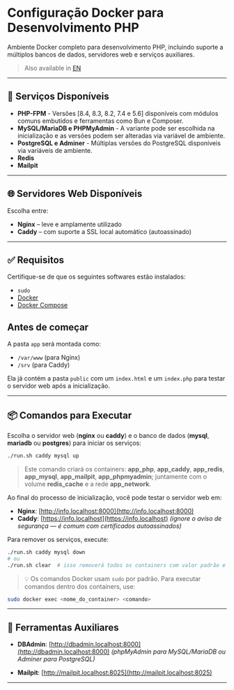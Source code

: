 # Configuração Docker para Desenvolvimento PHP

Ambiente Docker completo para desenvolvimento PHP, incluindo suporte a múltiplos bancos de dados, servidores web e serviços auxiliares.

> Also available in [EN](./README.md)

---

## 🔧 Serviços Disponíveis

- **PHP-FPM** - Versões [8.4, 8.3, 8.2, 7.4 e 5.6] disponíveis com módulos comuns embutidos e ferramentas como Bun e Composer.
- **MySQL/MariaDB e PHPMyAdmin** - A variante pode ser escolhida na inicialização e as versões podem ser alteradas via variável de ambiente.
- **PostgreSQL e Adminer** - Múltiplas versões do PostgreSQL disponíveis via variáveis de ambiente.
- **Redis**
- **Mailpit**

---

## 🌐 Servidores Web Disponíveis

Escolha entre:

- **Nginx** – leve e amplamente utilizado
- **Caddy** – com suporte a SSL local automático (autoassinado)

---

## ✅ Requisitos

Certifique-se de que os seguintes softwares estão instalados:

- `sudo`
- [Docker](https://docs.docker.com/engine/install/)
- [Docker Compose](https://docs.docker.com/compose/install/)

## Antes de começar

A pasta `app` será montada como:

- `/var/www` (para Nginx)
- `/srv` (para Caddy)

Ela já contém a pasta `public` com um `index.html` e um `index.php` para testar o servidor web após a inicialização.

---

## 📦 Comandos para Executar

Escolha o servidor web (**nginx** ou **caddy**) e o banco de dados (**mysql**, **mariadb** ou **postgres**) para iniciar os serviços:

```bash
./run.sh caddy mysql up
```
> Este comando criará os containers: **app_php**, **app_caddy**, **app_redis**, **app_mysql**, **app_mailpit**, **app_phpmyadmin**; juntamente com o volume **redis_cache** e a rede **app_network**.

Ao final do processo de inicialização, você pode testar o servidor web em:

- **Nginx**: [http://info.localhost:8000](http://info.localhost:8000)
- **Caddy**: [https://info.localhost](https://info.localhost) _(ignore o aviso de segurança — é comum com certificados autoassinados)_

Para remover os serviços, execute:

```bash
./run.sh caddy mysql down
# ou
./run.sh clear  # isso removerá todos os containers com valor padrão e perguntará se deseja limpar o cache.
```

> 💡 Os comandos Docker usam `sudo` por padrão. Para executar comandos dentro dos containers, use:

```bash
sudo docker exec <nome_do_container> <comando>
```

---

## 🧪 Ferramentas Auxiliares

- **DBAdmin**: [http://dbadmin.localhost:8000](http://dbadmin.localhost:8000) _(phpMyAdmin para MySQL/MariaDB ou Adminer para PostgreSQL)_

- **Mailpit**: [http://mailpit.localhost:8025](http://mailpit.localhost:8025)

---